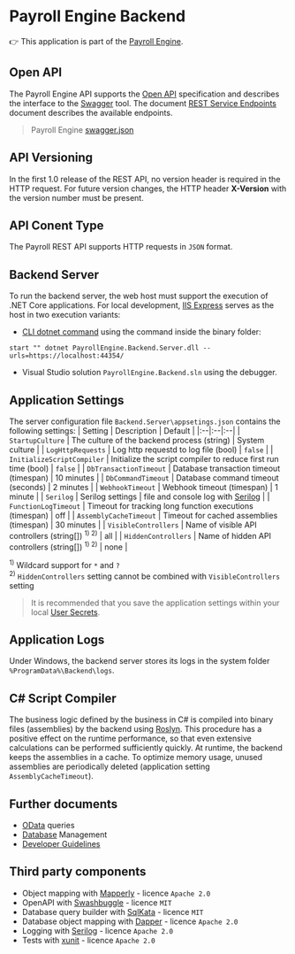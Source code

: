 # Payroll Engine Backend
👉 This application is part of the [Payroll Engine](https://github.com/Payroll-Engine/PayrollEngine/wiki).

## Open API
The Payroll Engine API supports the [Open API](https://www.openapis.org/) specification and describes the interface to the [Swagger](https://swagger.io/) tool. The document [REST Service Endpoints](https://github.com/Payroll-Engine/PayrollEngine/blob/main/Documents/PayrollRestServicesEndpoints.pdf) document describes the available endpoints.

> Payroll Engine [swagger.json](docs/swagger.json)

## API Versioning
In the first 1.0 release of the REST API, no version header is required in the HTTP request. For future version changes, the HTTP header **X-Version** with the version number must be present.

## API Conent Type
The Payroll REST API supports HTTP requests in `JSON` format.

## Backend Server
To run the backend server, the web host must support the execution of .NET Core applications. For local development, [IIS Express](https://learn.microsoft.com/en-us/iis/extensions/introduction-to-iis-express/iis-express-overview) serves as the host in two execution variants:
- [CLI dotnet command](https://learn.microsoft.com/en-us/dotnet/core/tools/dotnet) using the command inside the binary folder:
```
start "" dotnet PayrollEngine.Backend.Server.dll --urls=https://localhost:44354/
```
- Visual Studio solution `PayrollEngine.Backend.sln` using the debugger.

## Application Settings
The server configuration file `Backend.Server\appsetings.json` contains the following settings:
| Setting      | Description            | Default |
|:--|:--|:--|
| `StartupCulture` | The culture of the backend process (string) | System culture |
| `LogHttpRequests` | Log http requestd to log file (bool) | `false` |
| `InitializeScriptCompiler` | Initialize the script compiler to reduce first run time (bool) | `false` |
| `DbTransactionTimeout` | Database transaction timeout (timespan) | 10 minutes |
| `DbCommandTimeout` | Database command timeout (seconds) | 2 minutes |
| `WebhookTimeout` | Webhook timeout (timespan) | 1 minute |
| `Serilog` | Serilog settings | file and console log with [Serilog](https://serilog.net/) |
| `FunctionLogTimeout` | Timeout for tracking long function executions (timespan) | off |
| `AssemblyCacheTimeout` | Timeout for cached assemblies (timespan) | 30 minutes |
| `VisibleControllers` | Name of visible API controllers (string[]) <sup>1) 2)</sup> | all |
| `HiddenControllers` | Name of hidden API controllers (string[]) <sup>1) 2)</sup> | none |

<sup>1)</sup> Wildcard support for `*` and `?`<br />
<sup>2)</sup> `HiddenControllers` setting cannot be combined with `VisibleControllers` setting

> It is recommended that you save the application settings within your local [User Secrets](https://learn.microsoft.com/en-us/aspnet/core/security/app-secrets).

## Application Logs
Under Windows, the backend server stores its logs in the system folder `%ProgramData%\Backend\logs`.

## C# Script Compiler
The business logic defined by the business in C# is compiled into binary files (assemblies) by the backend using [Roslyn](https://github.com/dotnet/roslyn). This procedure has a positive effect on the runtime performance, so that even extensive calculations can be performed sufficiently quickly. At runtime, the backend keeps the assemblies in a cache. To optimize memory usage, unused assemblies are periodically deleted (application setting `AssemblyCacheTimeout`).

## Further documents
- [OData](OData.md) queries
- [Database](Database.md) Management
- [Developer Guidelines](Dev-Guidelines.md)

## Third party components
- Object mapping with [Mapperly](https://github.com/riok/mapperly/) - licence `Apache 2.0`
- OpenAPI with [Swashbuggle](https://github.com/domaindrivendev/Swashbuckle.AspNetCore/) - licence `MIT`
- Database query builder with [SqlKata](https://github.com/sqlkata/querybuilder/) - licence `MIT`
- Database object mapping with [Dapper](https://github.com/DapperLib/Dapper/) - licence `Apache 2.0`
- Logging with [Serilog](https://github.com/serilog/serilog/) - licence `Apache 2.0`
- Tests with [xunit](https://github.com/xunit) - licence `Apache 2.0`
